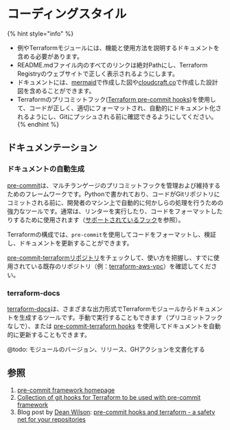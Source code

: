 # コーディングスタイル

{% hint style="info" %}
* 例やTerraformモジュールには、機能と使用方法を説明するドキュメントを含める必要があります。
* README.mdファイル内のすべてのリンクは絶対Pathにし、Terraform Registryのウェブサイトで正しく表示されるようにします。
* ドキュメントには、[mermaid](https://github.com/mermaid-js/mermaid)で作成した図や[cloudcraft.co](https://cloudcraft.co/)で作成した設計図を含めることができます。
* Terraformのプリコミットフック([Terraform pre-commit hooks](https://github.com/antonbabenko/pre-commit-terraform))を使用して、コードが正しく、適切にフォーマットされ、自動的にドキュメント化されるようにし、Gitにプッシュされる前に確認できるようにしてください。
{% endhint %}

## ドキュメンテーション

### ドキュメントの自動生成

[pre-commit](https://pre-commit.com/)は、マルチランゲージのプリコミットフックを管理および維持するためのフレームワークです。Pythonで書かれており、コードがGitリポジトリにコミットされる前に、開発者のマシン上で自動的に何かしらの処理を行うための強力なツールです。通常は、リンターを実行したり、コードをフォーマットしたりするために使用されます（[サポートされているフック](https://pre-commit.com/hooks.html)を参照）。

Terraformの構成では、`pre-commit`を使用してコードをフォーマットし、検証し、ドキュメントを更新することができます。

[pre-commit-terraformリポジトリ](https://github.com/antonbabenko/pre-commit-terraform/blob/master/README.md)をチェックして、使い方を把握し、すでに使用されている既存のリポジトリ（例：[terraform-aws-vpc](https://github.com/terraform-aws-modules/terraform-aws-vpc)）を確認してください。

### terraform-docs

[terraform-docs](https://github.com/segmentio/terraform-docs)は、さまざまな出力形式でTerraformモジュールからドキュメントを生成するツールです。手動で実行することもできます（プリコミットフックなしで）、または [pre-commit-terraform hooks](https://github.com/antonbabenko/pre-commit-terraform) を使用してドキュメントを自動的に更新することもできます。

@todo: モジュールのバージョン、リリース、GHアクションを文書化する

## 参照

1. [pre-commit framework homepage](https://pre-commit.com/)
2. [Collection of git hooks for Terraform to be used with pre-commit framework](https://github.com/antonbabenko/pre-commit-terraform)
3. Blog post by [Dean Wilson](https://github.com/deanwilson): [pre-commit hooks and terraform - a safety net for your repositories](https://www.unixdaemon.net/tools/terraform-precommit-hooks/)
